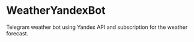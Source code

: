 # WeatherYandexBot
Telegram weather bot using Yandex API and subscription for the weather forecast.
